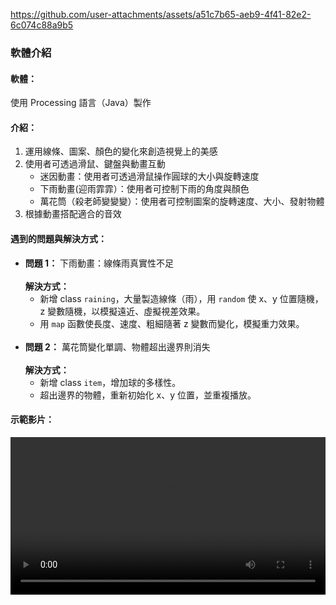https://github.com/user-attachments/assets/a51c7b65-aeb9-4f41-82e2-6c074c88a9b5

<h3>軟體介紹</h3>

<h4>軟體：</h4> <p>使用 Processing 語言（Java）製作</p>

<h4>介紹：</h4>
<ol>
  <li>運用線條、圖案、顏色的變化來創造視覺上的美感</li>
  <li>使用者可透過滑鼠、鍵盤與動畫互動
    <ul>
      <li>迷因動畫：使用者可透過滑鼠操作圓球的大小與旋轉速度</li>
      <li>下雨動畫(迎雨霏霏）：使用者可控制下雨的角度與顏色</li>
      <li>萬花筒（殺老師變變變）：使用者可控制圖案的旋轉速度、大小、發射物體</li>
    </ul>
  </li>
  <li>根據動畫搭配適合的音效</li>
</ol>

<h4>遇到的問題與解決方式：</h4>

<ul>
  <li>
    <strong>問題 1：</strong> 下雨動畫：線條雨真實性不足
    <br><br>
    <strong>解決方式：</strong>
    <ul>
      <li>新增 class <code>raining</code>，大量製造線條（雨），用 <code>random</code> 使 x、y 位置隨機，z 變數隨機，以模擬遠近、虛擬視差效果。</li>
      <li>用 <code>map</code> 函數使長度、速度、粗細隨著 z 變數而變化，模擬重力效果。</li>
    </ul>
  </li>
  
  <br>
  
  <li>
    <strong>問題 2：</strong> 萬花筒變化單調、物體超出邊界則消失
    <br><br>
    <strong>解決方式：</strong>
    <ul>
      <li>新增 class <code>item</code>，增加球的多樣性。</li>
      <li>超出邊界的物體，重新初始化 x、y 位置，並重複播放。</li>
    </ul>
  </li>
</ul>

<h4>示範影片：</h4>

<div style="width: 100%; max-width: 800px; margin: auto;">
  <video width="100%" height="auto" controls>
    <source src="https://github.com/user-attachments/assets/a51c7b65-aeb9-4f41-82e2-6c074c88a9b5" type="video/mp4">
    Your browser does not support the video tag.
  </video>
</div>
